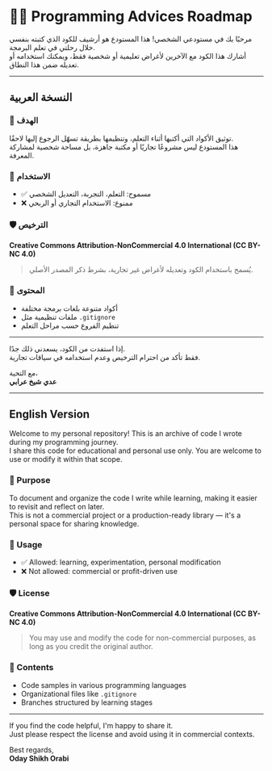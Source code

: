 # 🧑‍💻 Programming Advices Roadmap

مرحبًا بك في مستودعي الشخصي! هذا المستودع هو أرشيف للكود الذي كتبته بنفسي خلال رحلتي في تعلم البرمجة.  
أشارك هذا الكود مع الآخرين لأغراض تعليمية أو شخصية فقط، ويمكنك استخدامه أو تعديله ضمن هذا النطاق.

---

## النسخة العربية

### 🎯 الهدف
توثيق الأكواد التي أكتبها أثناء التعلم، وتنظيمها بطريقة تسهّل الرجوع إليها لاحقًا.  
هذا المستودع ليس مشروعًا تجاريًا أو مكتبة جاهزة، بل مساحة شخصية لمشاركة المعرفة.

### 📌 الاستخدام
- ✅ مسموح: التعلم، التجربة، التعديل الشخصي  
- ❌ ممنوع: الاستخدام التجاري أو الربحي

### 🛡️ الترخيص
**Creative Commons Attribution-NonCommercial 4.0 International (CC BY-NC 4.0)**  
> يُسمح باستخدام الكود وتعديله لأغراض غير تجارية، بشرط ذكر المصدر الأصلي.

### 📁 المحتوى
- أكواد متنوعة بلغات برمجة مختلفة  
- ملفات تنظيمية مثل `.gitignore`  
- تنظيم الفروع حسب مراحل التعلم

---

إذا استفدت من الكود، يسعدني ذلك جدًا.  
فقط تأكد من احترام الترخيص وعدم استخدامه في سياقات تجارية.

مع التحية،  
**عدي شيخ عرابي**

---

## English Version

Welcome to my personal repository! This is an archive of code I wrote during my programming journey.  
I share this code for educational and personal use only. You are welcome to use or modify it within that scope.

### 🎯 Purpose
To document and organize the code I write while learning, making it easier to revisit and reflect on later.  
This is not a commercial project or a production-ready library — it's a personal space for sharing knowledge.

### 📌 Usage
- ✅ Allowed: learning, experimentation, personal modification  
- ❌ Not allowed: commercial or profit-driven use

### 🛡️ License
**Creative Commons Attribution-NonCommercial 4.0 International (CC BY-NC 4.0)**  
> You may use and modify the code for non-commercial purposes, as long as you credit the original author.

### 📁 Contents
- Code samples in various programming languages  
- Organizational files like `.gitignore`  
- Branches structured by learning stages

---

If you find the code helpful, I'm happy to share it.  
Just please respect the license and avoid using it in commercial contexts.

Best regards,  
**Oday Shikh Orabi**
